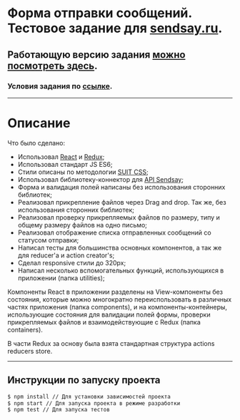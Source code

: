 # Форма отправки сообщений. Тестовое задание для [sendsay.ru](https://sendsay.ru/).
## Работающую версию задания [можно посмотреть здесь](https://aerokir.github.io/sendsay-test-app/).

### Условия задания по [ссылке](https://www.notion.so/Frontend-4263b61293224088b7c3f929b761f9e3).
***
# Описание
Что было сделано:
- Использовал [React](https://reactjs.org/) и [Redux](https://redux.js.org/);
- Использовал стандарт JS ES6;
- Стили описаны по методологии [SUIT CSS](https://suitcss.github.io/);
- Использовал библиотеку-коннектор для [API Sendsay](https://github.com/sendsay-ru/sendsay-api-js);
- Форма и валидация полей написаны без использования сторонних библиотек;
- Реализовал прикрепление файлов через Drag and drop. Так же, без использования сторонних библиотек;
- Реализовал проверку прикрепляемых файлов по размеру, типу и общему размеру файлов на одно письмо;
- Реализовал отображение списка отправленных сообщений со статусом отправки;
- Написал тесты для большинства основных компонентов, а так же для reducer'a и action creator's;
- Сделал responsive стили до 320px;
- Написал несколько вспомогательных функций, использующихся в приложении (папка utilities);

Компоненты React в приложении разделены на View-компоненты без состояния, которые можно многократно переиспользовать в различных частях приложения (папка components), и на компоненты-контейнеры, использующие состояния для валидации полей формы, проверки прикрепляемых файлов и взаимодействующие с Redux (папка containers).

В части Redux за основу была взята стандартная структура actions reducers store.
***
## Инструкции по запуску проекта
```sh
$ npm install // Для установки зависимостей проекта
$ npm start // Для запуска проекта в режиме разработки
$ npm test // Для запуска тестов
```